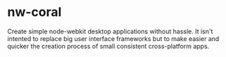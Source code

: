 nw-coral
========

Create simple node-webkit desktop applications without hassle. It isn't intented to replace big user interface frameworks but to make easier and quicker the creation process of small consistent cross-platform apps.
